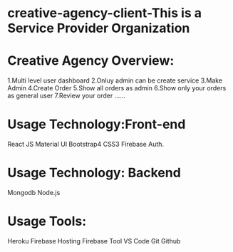 
# creative-agency-client-This is a Service Provider Organization

# Creative Agency Overview:
1.Multi level user dashboard
2.Onluy admin can be create service
3.Make Admin
4.Create Order
5.Show all orders as admin
6.Show only your orders as general user
7.Review your order ......

# Usage Technology:Front-end
React JS
Material UI
Bootstrap4
CSS3
Firebase Auth.

# Usage Technology: Backend
Mongodb
Node.js

# Usage Tools:
Heroku
Firebase Hosting
Firebase Tool
VS Code
Git
Github

